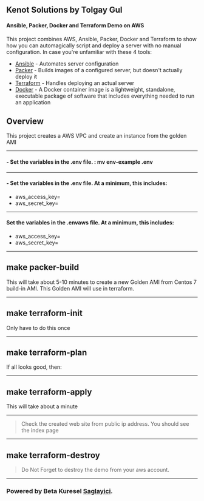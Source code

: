 ## Kenot Solutions by Tolgay Gul
#### Ansible, Packer, Docker and Terraform Demo on AWS


This project combines AWS, Ansible, Packer, Docker and Terraform to show how you can
automagically script and deploy a server with no manual configuration. In case
you're unfamiliar with these 4 tools:

* [Ansible](https://www.ansible.com/) - Automates server configuration
* [Packer](https://www.packer.io/) - Builds images of a configured server, but
doesn't actually deploy it
* [Terraform](https://www.terraform.io/) - Handles deploying an actual server
* [Docker](https://www.docker.com) -  A Docker container image is a lightweight, standalone, executable package of software that includes everything needed to run an application

## Overview

This project creates a AWS VPC and create an instance from the golden AMI




------------
 #### - Set the variables in the .env file. : mv env-example .env 

------------
 #### - Set the variables in the .env file. At a minimum, this includes:
-  aws_access_key=
-  aws_secret_key=

------------

#### Set the variables in the .envaws file. At a minimum, this includes:
-  aws_access_key=
-  aws_secret_key=

------------

## make packer-build

 This will take about 5-10 minutes to create a new Golden AMI from Centos 7 build-in AMI. This Golden AMI will use in terraform.


------------

## make terraform-init
Only have to do this once

------------
## make terraform-plan
<enter AMI ID from packer-build command>

If all looks good, then:

------------
## make terraform-apply
<enter AMI ID from packer-build command>
This will take about a minute

------------
>  Check the created web site from public ip address. You should see the index page

------------
## make terraform-destroy
<enter AMI ID from packer-build command>

>  Do Not Forget to destroy the demo from your aws account.

------------


### Powered by Beta Kuresel [Saglayici](http://www.saglayici.com/en).

```
